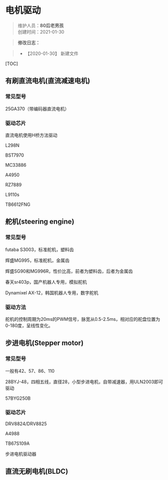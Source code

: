 # 电机驱动
>维护人员：**80后老男孩**  
>创建时间：2021-01-30  

> **修改日志：**

> - 【2020-01-30】  新建文件

[TOC]



## 有刷直流电机(直流减速电机)

### 常见型号

25GA370（带编码器直流电机）

### 驱动芯片

直流电机使用H桥方法驱动

L298N

BST7970

MC33886

A4950

RZ7889

L9110s

TB6612FNG

## 舵机(steering engine)

### 常见型号

futaba S3003，标准舵机，塑料齿

辉盛MG995，标准舵机，金属齿

辉盛SG90和MG996R，性价比高，前者为塑料齿，后者为金属齿

春天sr403p，国产机器人专用，模拟舵机

Dynamixel AX-12，韩国机器人专用，数字舵机

### 驱动方法

舵机的控制周期为20ms的PWM信号，脉宽从0.5-2.5ms，相对应的舵盘位置为0-180度，呈线性变化。

## 步进电机(Stepper motor)

### 常见型号

一般有42、57、86、110

28BYJ-48，四相五线，直径28，小型步进电机，自带减速器，用ULN2003即可驱动

57BYG250B

### 驱动芯片

DRV8824/DRV8825

A4988

TB67S109A

步进电机驱动器

## 直流无刷电机(BLDC)








